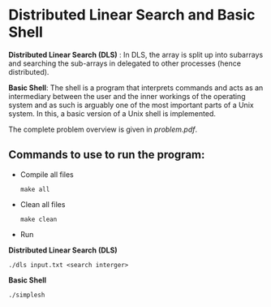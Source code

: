 # Distributed Linear Search and Basic Shell
**Distributed Linear Search (DLS)** : In DLS, the array is split up into
subarrays and searching the sub-arrays in delegated to other processes (hence
distributed).

**Basic Shell**: The shell is a program that interprets commands and acts as an
intermediary between the user and the inner workings of the operating system  and
as such is arguably one of the most important parts of a Unix system.
In this, a basic version of a Unix shell is implemented.

The complete problem overview is given in *problem.pdf*.


Commands to use to run the program:
-----------------------------------
* Compile all files

  ```
  make all
  ```

* Clean all files

  ```
  make clean
  ```

* Run

**Distributed Linear Search (DLS)**
  ```
  ./dls input.txt <search interger>
  ```

**Basic Shell**
  ```
  ./simplesh
  ```

